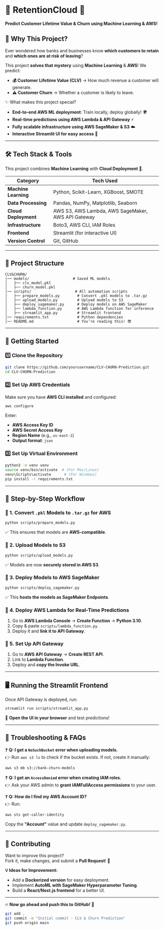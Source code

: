 

# **🚀 RetentionCloud 🤖**
**Predict Customer Lifetime Value & Churn using Machine Learning & AWS!**



## **🧠 Why This Project?**
Ever wondered how banks and businesses know **which customers to retain** and **which ones are at risk of leaving**? 

This project **solves that mystery** using **Machine Learning** & **AWS**! We predict:
- **💰 Customer Lifetime Value (CLV)** → How much revenue a customer will generate.
- **⚠️ Customer Churn** → Whether a customer is likely to leave.

✨ What makes this project special?
- **End-to-end AWS ML deployment**: Train locally, deploy globally! 🌍
- **Real-time predictions using AWS Lambda & API Gateway** ⚡
- **Fully scalable infrastructure using AWS SageMaker & S3** ☁️
- **Interactive Streamlit UI for easy access** 🎨

---

## **🛠️ Tech Stack & Tools**
This project combines **Machine Learning** with **Cloud Deployment** 🚀.

| **Category**        | **Tech Used** |
|---------------------|--------------|
| **Machine Learning** | Python, Scikit-Learn, XGBoost, SMOTE |
| **Data Processing** | Pandas, NumPy, Matplotlib, Seaborn |
| **Cloud Deployment** | AWS S3, AWS Lambda, AWS SageMaker, AWS API Gateway |
| **Infrastructure** | Boto3, AWS CLI, IAM Roles |
| **Frontend** | Streamlit (for interactive UI) |
| **Version Control** | Git, GitHub |

---

## **📂 Project Structure**
```
CLV&CHURN/
│── models/                    # Saved ML models
│   ├── clv_model.pkl
│   ├── churn_model.pkl
│── scripts/                    # All automation scripts
│   ├── prepare_models.py        # Convert .pkl models to .tar.gz
│   ├── upload_models.py         # Upload models to S3
│   ├── deploy_sagemaker.py      # Deploy models on AWS SageMaker
│   ├── lambda_function.py       # AWS Lambda function for inference
│   ├── streamlit_app.py         # Streamlit frontend
│── requirements.txt             # Python dependencies
│── README.md                    # You’re reading this! 😎
```

---

## **🚀 Getting Started**
### **1️⃣ Clone the Repository**
```bash
git clone https://github.com/yourusername/CLV-CHURN-Prediction.git
cd CLV-CHURN-Prediction
```

### **2️⃣ Set Up AWS Credentials**
Make sure you have **AWS CLI installed** and configured:
```bash
aws configure
```
Enter:
- **AWS Access Key ID**
- **AWS Secret Access Key**
- **Region Name** (e.g., `us-east-1`)
- **Output format**: `json`

### **3️⃣ Set Up Virtual Environment**
```bash
python3 -m venv venv
source venv/bin/activate  # (For Mac/Linux)
venv\Scripts\activate      # (For Windows)
pip install -r requirements.txt
```

---

## **🎯 Step-by-Step Workflow**
### **🔹 1. Convert `.pkl` Models to `.tar.gz` for AWS**
```bash
python scripts/prepare_models.py
```
✅ This ensures that models are **AWS-compatible**.

### **🔹 2. Upload Models to S3**
```bash
python scripts/upload_models.py
```
✅ Models are now **securely stored in AWS S3**.

### **🔹 3. Deploy Models to AWS SageMaker**
```bash
python scripts/deploy_sagemaker.py
```
✅ This **hosts the models as SageMaker Endpoints**.

### **🔹 4. Deploy AWS Lambda for Real-Time Predictions**
1. Go to **AWS Lambda Console** → **Create Function** → **Python 3.10**.
2. Copy & paste `scripts/lambda_function.py`.
3. Deploy it and **link it to API Gateway**.

### **🔹 5. Set Up API Gateway**
1. Go to **AWS API Gateway** → **Create REST API**.
2. Link to **Lambda Function**.
3. Deploy and **copy the Invoke URL**.

---

## **🖥️ Running the Streamlit Frontend**
Once API Gateway is deployed, run:
```bash
streamlit run scripts/streamlit_app.py
```
🌟 **Open the UI in your browser** and test predictions!

---

## **📌 Troubleshooting & FAQs**
❓ **Q: I get a `NoSuchBucket` error when uploading models.**  
👉 Run `aws s3 ls` to check if the bucket exists. If not, create it manually:
```bash
aws s3 mb s3://bank-churn-models
```

❓ **Q: I get an `AccessDenied` error when creating IAM roles.**  
👉 Ask your AWS admin to **grant IAMFullAccess permissions** to your user.

❓ **Q: How do I find my AWS Account ID?**  
👉 Run:
```bash
aws sts get-caller-identity
```
Copy the **"Account"** value and update `deploy_sagemaker.py`.

---

## **📢 Contributing**
Want to improve this project?  
Fork it, make changes, and submit a **Pull Request**! 🚀

**💡 Ideas for Improvement:**
- Add a **Dockerized version** for easy deployment.
- Implement **AutoML with SageMaker Hyperparameter Tuning**.
- Build a **React/Next.js frontend** for a better UI.

---

🔥 **Now go ahead and push this to GitHub!** 🚀  
```bash
git add .
git commit -m "Initial commit - CLV & Churn Prediction"
git push origin main
```

[def]: https://www.google.com/imgres?q=ML%20with%20aws%20project%20image&imgurl=https%3A%2F%2Fdaxg39y63pxwu.cloudfront.net%2Fimages%2Fblog%2Faws-ml-projects%2Faws_ml_projects.webp&imgrefurl=https%3A%2F%2Fwww.projectpro.io%2Farticle%2Faws-ml-projects%2F741&docid=dGl-TfHL5xEd_M&tbnid=kuA0S2nWefK3jM&vet=12ahUKEwjc8s6-5PWLAxWSFFkFHTQHG5EQM3oECGQQAA..i&w=480&h=288&hcb=2&ved=2ahUKEwjc8s6-5PWLAxWSFFkFHTQHG5EQM3oECGQQAA